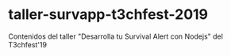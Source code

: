 # taller-survapp-t3chfest-2019
Contenidos del taller "Desarrolla tu Survival Alert con Nodejs" del T3chfest'19
